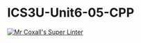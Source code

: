 # ICS3U-Unit6-05-CPP

[![Mr Coxall's Super Linter](https://github.com/Kyanh-Pham/ICS3U-Unit6-05-CPP/workflows/Mr%20Coxall's%20Super%20Linter/badge.svg)](https://github.com/Kyanh-Pham/ICS3U-Unit6-05-CPP/actions/)
